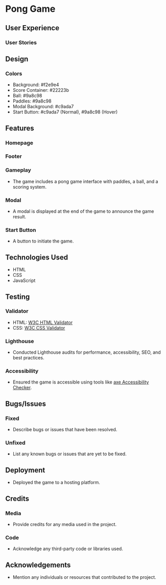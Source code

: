 # Pong Game

## User Experience

### User Stories

## Design

### Colors

- Background: #f2e9e4
- Score Container: #22223b
- Ball: #9a8c98
- Paddles: #9a8c98
- Modal Background: #c9ada7
- Start Button: #c9ada7 (Normal), #9a8c98 (Hover)

## Features

### Homepage

### Footer

### Gameplay

- The game includes a pong game interface with paddles, a ball, and a scoring system.

### Modal

- A modal is displayed at the end of the game to announce the game result.

### Start Button

- A button to initiate the game.

## Technologies Used

- HTML
- CSS
- JavaScript

## Testing

### Validator

- HTML: [W3C HTML Validator](https://validator.w3.org/)
- CSS: [W3C CSS Validator](https://jigsaw.w3.org/css-validator/)

### Lighthouse

- Conducted Lighthouse audits for performance, accessibility, SEO, and best practices.

### Accessibility

- Ensured the game is accessible using tools like [axe Accessibility Checker](https://www.deque.com/axe/).

## Bugs/Issues

### Fixed

- Describe bugs or issues that have been resolved.

### Unfixed

- List any known bugs or issues that are yet to be fixed.

## Deployment

- Deployed the game to a hosting platform.

## Credits

### Media

- Provide credits for any media used in the project.

### Code

- Acknowledge any third-party code or libraries used.

## Acknowledgements

- Mention any individuals or resources that contributed to the project.
